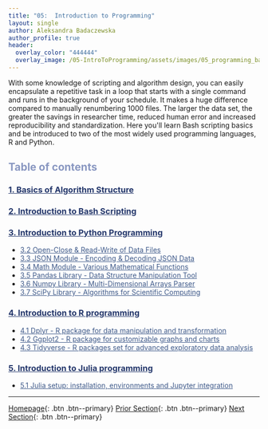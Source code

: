 ```yaml
---
title: "05:  Introduction to Programming"
layout: single
author: Aleksandra Badaczewska
author_profile: true
header:
  overlay_color: "444444"
  overlay_image: /05-IntroToProgramming/assets/images/05_programming_banner.png
---
```


With some knowledge of scripting and algorithm design, you can easily encapsulate a repetitive task in a loop that starts with a single command and runs in the background of your schedule. It makes a huge difference compared to manually renumbering 1000 files. The larger the data set, the greater the savings in researcher time, reduced human error and increased reproducibility and standardization. Here you'll learn Bash scripting basics and be introduced to two of the most widely used programming languages, R and Python.


## <span style="color: #8997c1;">Table of contents</span>

### **<a href="01-ALGORITHM/01-basics-of-algorithm-structure" style="color: #24376b;">1. Basics of Algorithm Structure</a>**

### **<a href="02-BASH/01-introduction-to-bash-scripting" style="color: #24376b;">2. Introduction to Bash Scripting</a>**
<!--
* <a href="02-BASH/02-unix-work-on-multiple-files" style="color: #3f5a8a;">2.1 Process multiple files in Unix</a>
* <a href="02-BASH/03-unix-intro-to-regex" style="color: #3f5a8a;">2.2 Introduction to regular expressions in Unix</a>
-->

### **<a href="03-PYTHON/01-introduction-to-python" style="color: #24376b;">3. Introduction to Python Programming</a>**
* <a href="03-PYTHON/03-tutorial-read-write-files" style="color: #3f5a8a;">3.2 Open-Close & Read-Write of Data Files</a>
* <a href="03-PYTHON/04-tutorial-python-manage-data-json-string" style="color: #3f5a8a;">3.3 JSON Module - Encoding & Decoding JSON Data</a>
* <a href="03-PYTHON/05-tutorial-python-round-abs-data-math-module" style="color: #3f5a8a;">3.4 Math Module - Various Mathematical Functions</a>
* <a href="03-PYTHON/06-tutorial-python-data-manipulation-pandas" style="color: #3f5a8a;">3.5 Pandas Library - Data Structure Manipulation Tool</a>
* <a href="03-PYTHON/07-tutorial-python-array-manipulation-numpy" style="color: #3f5a8a;">3.6 Numpy Library - Multi-Dimensional Arrays Parser</a>
* <a href="03-PYTHON/08-tutorial-python-apply-statistics-scipy" style="color: #3f5a8a;">3.7 SciPy Library - Algorithms for Scientific Computing</a>

### **<a href="04-R/01-introduction-to-R" style="color: #24376b;">4. Introduction to R programming</a>**
* <a href="04-R/02-dplyr-R-data-manipulation" style="color: #3f5a8a;">4.1 Dplyr - R package for data manipulation and transformation</a>
* <a href="04-R/03-ggplot-R-plotting" style="color: #3f5a8a;">4.2 Ggplot2 - R package for customizable graphs and charts</a>
* <a href="04-R/04-tidyverse-R-advanced-data-analysis" style="color: #3f5a8a;">4.3 Tidyverse - R packages set for advanced exploratory data analysis</a>

### **<a href="05-JULIA/01-introduction-to-julia" style="color: #24376b;">5. Introduction to Julia programming</a>**
* <a href="05-JULIA/02-tutorial-setup-julia" style="color: #3f5a8a;">5.1 Julia setup: installation, environments and Jupyter integration</a>



---

[Homepage](../index.md){: .btn  .btn--primary}
[Prior Section](../04-DevelopmentEnvironment/00-DevelopmentEnvironment-LandingPage){: .btn  .btn--primary}
[Next Section](../06-IntroToHPC/00-IntroToHPC-LandingPage){: .btn  .btn--primary}
